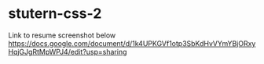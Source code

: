 # stutern-css-2
Link to resume screenshot below
https://docs.google.com/document/d/1k4UPKGVf1otp3SbKdHvVYmYBjORxyHqjGJgRtMpWPJ4/edit?usp=sharing
